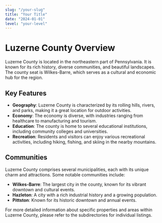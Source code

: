 ```yaml
---
slug: "/your-slug"
title: "Your Title"
date: "2024-01-01"
level: "your-level"
---
```


# Luzerne County Overview

Luzerne County is located in the northeastern part of Pennsylvania. It is known for its rich history, diverse communities, and beautiful landscapes. The county seat is Wilkes-Barre, which serves as a cultural and economic hub for the region.

## Key Features

- **Geography**: Luzerne County is characterized by its rolling hills, rivers, and parks, making it a great location for outdoor activities.
- **Economy**: The economy is diverse, with industries ranging from healthcare to manufacturing and tourism.
- **Education**: The county is home to several educational institutions, including community colleges and universities.
- **Recreation**: Residents and visitors can enjoy various recreational activities, including hiking, fishing, and skiing in the nearby mountains.

## Communities

Luzerne County comprises several municipalities, each with its unique charm and attractions. Some notable communities include:

- **Wilkes-Barre**: The largest city in the county, known for its vibrant downtown and cultural events.
- **Hazleton**: A city with a rich industrial history and a growing population.
- **Pittston**: Known for its historic downtown and annual events.

For more detailed information about specific properties and areas within Luzerne County, please refer to the subdirectories for individual listings.
